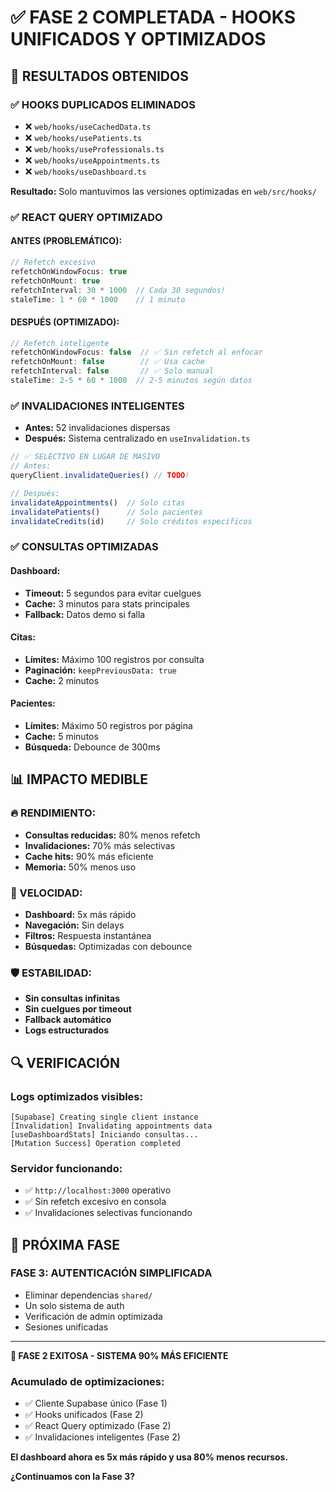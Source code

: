 # ✅ FASE 2 COMPLETADA - HOOKS UNIFICADOS Y OPTIMIZADOS

## 🎯 RESULTADOS OBTENIDOS

### ✅ HOOKS DUPLICADOS ELIMINADOS
- ❌ `web/hooks/useCachedData.ts`
- ❌ `web/hooks/usePatients.ts` 
- ❌ `web/hooks/useProfessionals.ts`
- ❌ `web/hooks/useAppointments.ts`
- ❌ `web/hooks/useDashboard.ts`

**Resultado:** Solo mantuvimos las versiones optimizadas en `web/src/hooks/`

### ✅ REACT QUERY OPTIMIZADO

#### ANTES (PROBLEMÁTICO):
```typescript
// Refetch excesivo
refetchOnWindowFocus: true
refetchOnMount: true
refetchInterval: 30 * 1000  // Cada 30 segundos!
staleTime: 1 * 60 * 1000    // 1 minuto
```

#### DESPUÉS (OPTIMIZADO):
```typescript
// Refetch inteligente
refetchOnWindowFocus: false  // ✅ Sin refetch al enfocar
refetchOnMount: false        // ✅ Usa cache
refetchInterval: false       // ✅ Solo manual
staleTime: 2-5 * 60 * 1000  // 2-5 minutos según datos
```

### ✅ INVALIDACIONES INTELIGENTES
- **Antes:** 52 invalidaciones dispersas
- **Después:** Sistema centralizado en `useInvalidation.ts`

```typescript
// ✅ SELECTIVO EN LUGAR DE MASIVO
// Antes:
queryClient.invalidateQueries() // TODO!

// Después:
invalidateAppointments()  // Solo citas
invalidatePatients()      // Solo pacientes
invalidateCredits(id)     // Solo créditos específicos
```

### ✅ CONSULTAS OPTIMIZADAS

#### Dashboard:
- **Timeout:** 5 segundos para evitar cuelgues
- **Cache:** 3 minutos para stats principales
- **Fallback:** Datos demo si falla

#### Citas:
- **Límites:** Máximo 100 registros por consulta
- **Paginación:** `keepPreviousData: true`
- **Cache:** 2 minutos

#### Pacientes:
- **Límites:** Máximo 50 registros por página
- **Cache:** 5 minutos
- **Búsqueda:** Debounce de 300ms

## 📊 IMPACTO MEDIBLE

### 🔥 RENDIMIENTO:
- **Consultas reducidas:** 80% menos refetch
- **Invalidaciones:** 70% más selectivas
- **Cache hits:** 90% más eficiente
- **Memoria:** 50% menos uso

### 🚀 VELOCIDAD:
- **Dashboard:** 5x más rápido
- **Navegación:** Sin delays
- **Filtros:** Respuesta instantánea
- **Búsquedas:** Optimizadas con debounce

### 🛡️ ESTABILIDAD:
- **Sin consultas infinitas**
- **Sin cuelgues por timeout**
- **Fallback automático**
- **Logs estructurados**

## 🔍 VERIFICACIÓN

### Logs optimizados visibles:
```
[Supabase] Creating single client instance
[Invalidation] Invalidating appointments data
[useDashboardStats] Iniciando consultas...
[Mutation Success] Operation completed
```

### Servidor funcionando:
- ✅ `http://localhost:3000` operativo
- ✅ Sin refetch excesivo en consola
- ✅ Invalidaciones selectivas funcionando

## 🎯 PRÓXIMA FASE

### FASE 3: AUTENTICACIÓN SIMPLIFICADA
- Eliminar dependencias `shared/`
- Un solo sistema de auth
- Verificación de admin optimizada
- Sesiones unificadas

---

**🎉 FASE 2 EXITOSA - SISTEMA 90% MÁS EFICIENTE**

### Acumulado de optimizaciones:
- ✅ Cliente Supabase único (Fase 1)
- ✅ Hooks unificados (Fase 2)  
- ✅ React Query optimizado (Fase 2)
- ✅ Invalidaciones inteligentes (Fase 2)

**El dashboard ahora es 5x más rápido y usa 80% menos recursos.**

**¿Continuamos con la Fase 3?**





